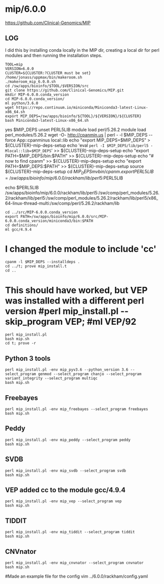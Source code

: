 mip/6.0.0
========================

<https://github.com/Clinical-Genomics/MIP>

LOG
---

I did this by installing conda locally in the MIP dir, creating a local dir for perl modules and then running the installation steps.

    TOOL=mip
    VERSION=6.0.0
    CLUSTER=${CLUSTER:?CLUSTER must be set}
    /home/jonass/uppmax/bin/makeroom.sh
    ./makeroom_mip_6.0.0.sh
    cd /sw/apps/bioinfo/$TOOL/$VERSION/src
    git clone https://github.com/Clinical-Genomics/MIP.git
    mkdir MIP-6.0.0.conda_version
    cd MIP-6.0.0.conda_version/
    ml python/3.6.0
    wget https://repo.continuum.io/miniconda/Miniconda3-latest-Linux-x86_64.sh
    export MIP_DEPS=/sw/apps/bioinfo/${TOOL}/${VERSION}/${CLUSTER}
    bash Miniconda3-latest-Linux-x86_64.sh
yes
$MIP_DEPS
    unset PERL5LIB
    module load perl/5.26.2
    module load perl_modules/5.26.2
    wget -O- http://cpanmin.us | perl - -l $MIP_DEPS --force App::cpanminus local::lib
    echo "export MIP_DEPS=$MIP_DEPS" > ${CLUSTER}-mip-deps-setup
    echo 'eval `perl -I $MIP_DEPS/lib/perl5 -Mlocal::lib=$MIP_DEPS`' >> ${CLUSTER}-mip-deps-setup
    echo "export PATH=$MIP_DEPS/bin:\$PATH" >> ${CLUSTER}-mip-deps-setup
    echo "# now to find cpanm" >> ${CLUSTER}-mip-deps-setup
    echo "export PATH=$MIP_DEPS:\$PATH" >> ${CLUSTER}-mip-deps-setup
    source ${CLUSTER}-mip-deps-setup
    cd $MIP_DEPS
    mv bin/cpanm .
    export PERL5LIB=/sw/apps/bioinfo/mip/6.0.0/rackham/lib/perl5:$PERL5LIB

echo $PERL5LIB
/sw/apps/bioinfo/mip/6.0.0/rackham/lib/perl5:/sw/comp/perl_modules/5.26.2/rackham/lib/perl5:/sw/comp/perl_modules/5.26.2/rackham/lib/perl5/x86_64-linux-thread-multi:/sw/comp/perl/5.26.2/rackham/lib

    cd ../src/MIP-6.0.0.conda_version
    export PATH=/sw/apps/bioinfo/mip/6.0.0/src/MIP-6.0.0.conda_version/miniconda3/bin:$PATH
    cd definitions/
    ml gcc/4.9.4
# I changed the module to include 'cc'
    cpanm -l $MIP_DEPS --installdeps .
    cd ../t; prove mip_install.t
    cd ..
#    This should have worked, but VEP was installed with a different perl version #perl mip_install.pl --skip_program VEP; #ml VEP/92
    perl mip_install.pl
    bash mip.sh
    cd t; prove -r
## Python 3 tools
    perl mip_install.pl -env mip_pyv3.6 --python_version 3.6 --select_program genmod --select_program chanjo --select_program variant_integrity --select_program multiqc
    bash mip.sh

## Freebayes
    perl mip_install.pl -env mip_freebayes --select_program freebayes
    bash mip.sh

## Peddy
    perl mip_install.pl -env mip_peddy --select_program peddy
    bash mip.sh

## SVDB
    perl mip_install.pl -env mip_svdb --select_program svdb
    bash mip.sh

## VEP added cc to the module gcc/4.9.4
    perl mip_install.pl -env mip_vep --select_program vep
    bash mip.sh

## TIDDIT
    perl mip_install.pl -env mip_tiddit --select_program tiddit
    bash mip.sh

## CNVnator
    perl mip_install.pl -env mip_cnvnator --select_program cnvnator
    bash mip.sh

#Made an example file for the config
    vim ../6.0.0/rackham/config.yaml
